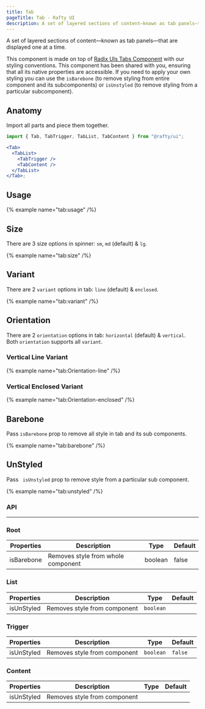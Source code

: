 ```yaml
---
title: Tab
pageTitle: Tab - Rafty UI
description: A set of layered sections of content—known as tab panels—that are displayed one at a time.
---
```


A set of layered sections of content—known as tab panels—that are displayed one at a time.

This component is made on top of [Radix UIs Tabs Component](https://www.radix-ui.com/primitives/docs/components/tabs) with our styling conventions. This component has been shared with you, ensuring that all its native properties are accessible. If you need to apply your own styling you can use the `isBarebone` (to remove styling from entire component and its subcomponents) or `isUnstyled` (to remove styling from a particular subcomponent).

## Anatomy

Import all parts and piece them together.

```jsx
import { Tab, TabTrigger, TabList, TabContent } from "@rafty/ui";

<Tab>
  <TabList>
    <TabTrigger />
    <TabContent />
  </TabList>
</Tab>;
```

## Usage

{% example name="tab:usage" /%}

## Size

There are 3 size options in spinner: `sm`, `md` (default) & `lg`.

{% example name="tab:size" /%}

## Variant

There are 2 `variant` options in tab: `line` (default) & `enclosed`.

{% example name="tab:variant" /%}

## Orientation

There are 2 `orientation` options in tab: `horizontal` (default) & `vertical`.
Both `orientation` supports all `variant`.

### Vertical Line Variant

{% example name="tab:Orientation-line" /%}

### Vertical Enclosed Variant

{% example name="tab:Orientation-enclosed" /%}

## Barebone

Pass `isBarebone` prop to remove all style in tab and its sub components.

{% example name="tab:barebone" /%}

## UnStyled

Pass ` isUnstyled` prop to remove style from a particular sub component.

{% example name="tab:unstyled" /%}

### API

---

### Root

| Properties | Description                        | Type    | Default |
| ---------- | ---------------------------------- | ------- | ------- |
| isBarebone | Removes style from whole component | boolean | false   |

### List

| Properties | Description                  | Type      | Default |
| ---------- | ---------------------------- | --------- | ------- |
| isUnStyled | Removes style from component | `boolean` |         |

### Trigger

| Properties | Description                  | Type      | Default |
| ---------- | ---------------------------- | --------- | ------- |
| isUnStyled | Removes style from component | `boolean` | `false` |

### Content

| Properties | Description                  | Type | Default |
| ---------- | ---------------------------- | ---- | ------- |
| isUnStyled | Removes style from component |      |         |
